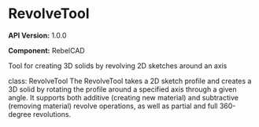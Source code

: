 # RevolveTool

**API Version:** 1.0.0

**Component:** RebelCAD

Tool for creating 3D solids by revolving 2D sketches around an axis

class: RevolveTool
The RevolveTool takes a 2D sketch profile and creates a 3D solid by rotating
the profile around a specified axis through a given angle. It supports both
additive (creating new material) and subtractive (removing material) revolve
operations, as well as partial and full 360-degree revolutions.

